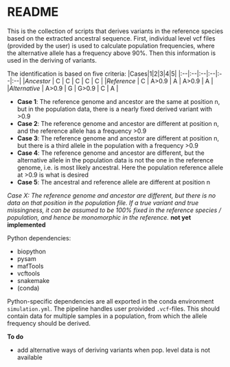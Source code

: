 # README
This is the collection of scripts that derives variants in the reference species based on the extracted ancestral sequence. First, individual level vcf files (provided by the user) is used to calculate population frequencies, where the alternative allele has a frequency above 90%. Then this information is used in the deriving of variants. 

The identification is based on five criteria:
|Cases|1|2|3|4|5|
|:--|:--|:--|:--|:--|:--|
|*Ancestor* | C | C	| C	| C	| C |
|*Reference* | C | A>0.9 | A | A>0.9 | A |
|*Alternative* | A>0.9 | G | G>0.9 | C | A |

- **Case 1**: The reference genome and ancestor are the same at position n,
		but in the population data, there is a nearly fixed derived variant with >0.9
- **Case 2**: The reference genome and ancestor are different at position n,
		and the reference allele has a frequency >0.9
- **Case 3**: The reference genome and ancestor are different at position n,
		but there is a third allele in the population with a frequency >0.9
- **Case 4**: The reference genome and ancestor are different, but the alternative allele
		in the population data is not the one in the reference genome, i.e. is most
		likely ancestral. Here the population reference allele at >0.9 is what is desired
- **Case 5**: The ancestral and reference allele are different at position n

*Case X: The reference genome and ancestor are different, but there is no data on that position*
		*in the population file. If a true variant and true missingness, it can be *assumed to be 100% fixed*
		in the reference species / population, and hence be monomorphic in the reference.*
		**not yet implemented**

Python dependencies:
- biopython
- pysam
- mafTools
- vcftools
- snakemake
- (conda)

Python-specific dependencies are all exported in the conda environment `simulation.yml`. The pipeline handles user proivided `.vcf`-files. This should contain data for multiple samples in a population, from which the allele frequency should be derived. 

**To do**
- add alternative ways of deriving variants when pop. level data is not available


